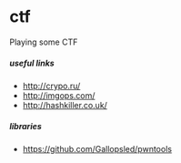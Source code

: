 # ctf
Playing some CTF

##### useful links
* http://crypo.ru/
* http://imgops.com/
* http://hashkiller.co.uk/


##### libraries
* https://github.com/Gallopsled/pwntools

